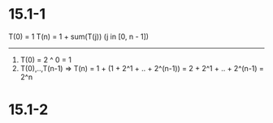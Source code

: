 # 15.1-1

T(0) = 1
T(n) = 1 + sum(T(j)) (j in [0, n - 1])

---

1. T(0) = 2 ^ 0 = 1
2. T(0),..,T(n-1)
=> T(n) = 1 + (1 + 2^1 + .. + 2^(n-1))
        = 2 + 2^1 + .. + 2^(n-1)
        = 2^n

# 15.1-2

